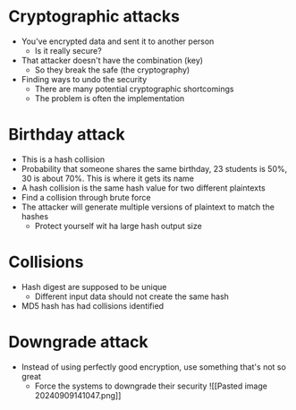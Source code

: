 # Cryptographic attacks
- You've encrypted data and sent it to another person
	- Is it really secure?
- That attacker doesn't have the combination (key)
	- So they break the safe (the cryptography)
- Finding ways to undo the security
	- There are many potential cryptographic shortcomings
	- The problem is often the implementation
# Birthday attack
- This is a hash collision
- Probability that someone shares the same birthday, 23 students is 50%, 30 is about 70%. This is where it gets its name
- A hash collision is the same hash value for two different plaintexts
- Find a collision through brute force
- The attacker will generate multiple versions of plaintext to match the hashes
	- Protect yourself wit ha large hash output size
# Collisions
- Hash digest are supposed to be unique
	- Different input data should not create the same hash
- MD5 hash has had collisions identified
# Downgrade attack
- Instead of using perfectly good encryption, use something that's not so great
	- Force the systems to downgrade their security
![[Pasted image 20240909141047.png]]

